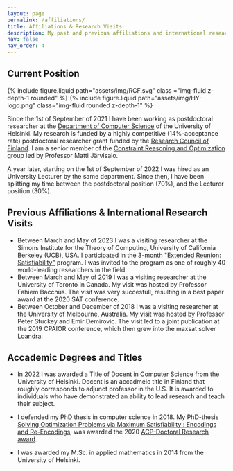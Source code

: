 ```yaml
---
layout: page
permalink: /affiliations/
title: Affiliations & Research Visits
description: My past and previous affiliations and international research visits.
nav: false
nav_order: 4
---
```


## Current Position

<div class="profile float-right">
            {% include figure.liquid path="assets/img/RCF.svg" class ="img-fluid z-depth-1 rounded" %}
            {% include figure.liquid path="assets/img/HY-logo.png" class="img-fluid rounded z-depth-1"  %}
</div>

Since the 1st of September of 2021 I have been working as postdoctoral researcher
at the [Department of Computer Science](https://www.helsinki.fi/en/faculty-science/faculty/computer-science) of the University of Helsinki.
My research is funded by a highly competitive (14%-acceptance rate) postdoctoral researcher
grant funded by the [Research Council of Finland](https://www.aka.fi/en/). I am a senior member of the
[Constraint Reasoning and Optimization](https://www.helsinki.fi/en/researchgroups/constraint-reasoning-and-optimization) group led by Professor Matti Järvisalo.

A year later, starting on the 1st of September of 2022 I was hired as an University Lecturer
by the same department. Since then, I have been splitting my time between the
postdoctoral position (70%), and the Lecturer position (30%).

## Previous Affiliations & International Research Visits

- Between March and May of 2023 I was a visiting researcher at the Simons Institute for the Theory of Computing, University of California Berkeley (UCB), USA. I participated in the 3-month ["Extended Reunion: Satisfiability"](https://simons.berkeley.edu/programs/extended-reunion-satisfiability) program. I was invited to the program as one of roughly 40 world-leading researchers in the field.
- Between March and May of 2019 I was a visiting researcher at the University of Toronto in Canada. My visit was hosted by Professor Fahiem Bacchus. The visit was very succesfull, resulting in a best paper award at the 2020 SAT conference.
- Between October and December of 2018 I was a visiting researcher at the University of Melbourne, Australia. My visit was hosted by Professor Peter Stuckey and Emir Demirovic. The visit led to a joint publication at the 2019 CPAIOR conference, which then grew into the maxsat solver [Loandra](/software/).

## Accademic Degrees and Titles

- In 2022 I was awarded a Title of Docent in Computer Science from the University of Helsinki. Docent is an accadmeic title in Finland that roughly corresponds to adjunct professor in the U.S. It is awarded to individuals who have demonstrated an ability to lead research and teach their subject.

- I defended my PhD thesis in computer science in 2018. My PhD-thesis [Solving Optimization Problems via Maximum Satisfiability : Encodings and Re-Encodings](https://helda.helsinki.fi/items/e1c39c7c-c6e2-4e47-b76b-747e4ace524e), was awarded the 2020 [ACP-Doctoral Research award](https://www.a4cp.org/awards/doctoral-research-award).

- I was awarded my M.Sc. in applied mathematics in 2014 from the University of Helsinki.
